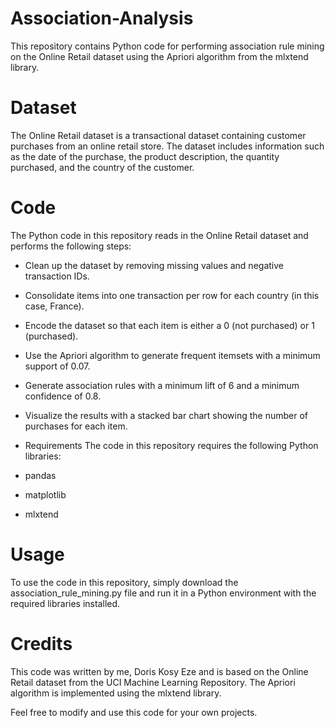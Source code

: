 # Association-Analysis

This repository contains Python code for performing association rule mining on the Online Retail dataset using the Apriori algorithm from the mlxtend library.

# Dataset
The Online Retail dataset is a transactional dataset containing customer purchases from an online retail store. The dataset includes information such as the date of the purchase, the product description, the quantity purchased, and the country of the customer.

# Code
The Python code in this repository reads in the Online Retail dataset and performs the following steps:

- Clean up the dataset by removing missing values and negative transaction IDs.
- Consolidate items into one transaction per row for each country (in this case, France).
- Encode the dataset so that each item is either a 0 (not purchased) or 1 (purchased).
- Use the Apriori algorithm to generate frequent itemsets with a minimum support of 0.07.
- Generate association rules with a minimum lift of 6 and a minimum confidence of 0.8.
- Visualize the results with a stacked bar chart showing the number of purchases for each item.
- Requirements
The code in this repository requires the following Python libraries:

- pandas
- matplotlib
- mlxtend
# Usage
To use the code in this repository, simply download the association_rule_mining.py file and run it in a Python environment with the required libraries installed.

# Credits
This code was written by me, Doris Kosy Eze and is based on the Online Retail dataset from the UCI Machine Learning Repository. The Apriori algorithm is implemented using the mlxtend library.

Feel free to modify and use this code for your own projects.
